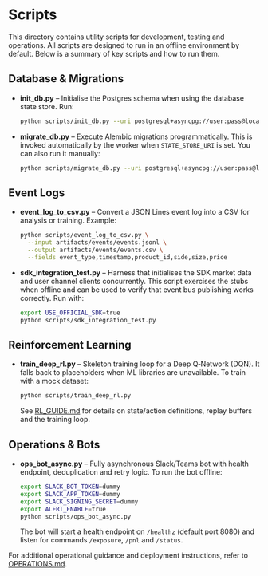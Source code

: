 # Scripts

This directory contains utility scripts for development, testing and operations.  All scripts are designed to run in an offline environment by default.  Below is a summary of key scripts and how to run them.

## Database & Migrations

* **init_db.py** – Initialise the Postgres schema when using the database state store.  Run:

  ```bash
  python scripts/init_db.py --uri postgresql+asyncpg://user:pass@localhost:5432/trading
  ```

* **migrate_db.py** – Execute Alembic migrations programmatically.  This is invoked automatically by the worker when `STATE_STORE_URI` is set.  You can also run it manually:

  ```bash
  python scripts/migrate_db.py --uri postgresql+asyncpg://user:pass@localhost:5432/trading
  ```

## Event Logs

* **event_log_to_csv.py** – Convert a JSON Lines event log into a CSV for analysis or training.  Example:

  ```bash
  python scripts/event_log_to_csv.py \
    --input artifacts/events/events.jsonl \
    --output artifacts/events/events.csv \
    --fields event_type,timestamp,product_id,side,size,price
  ```

* **sdk_integration_test.py** – Harness that initialises the SDK market data and user channel clients concurrently.  This script exercises the stubs when offline and can be used to verify that event bus publishing works correctly.  Run with:

  ```bash
  export USE_OFFICIAL_SDK=true
  python scripts/sdk_integration_test.py
  ```

## Reinforcement Learning

* **train_deep_rl.py** – Skeleton training loop for a Deep Q‑Network (DQN).  It falls back to placeholders when ML libraries are unavailable.  To train with a mock dataset:

  ```bash
  python scripts/train_deep_rl.py
  ```

  See [RL_GUIDE.md](../docs/RL_GUIDE.md) for details on state/action definitions, replay buffers and the training loop.

## Operations & Bots

* **ops_bot_async.py** – Fully asynchronous Slack/Teams bot with health endpoint, deduplication and retry logic.  To run the bot offline:

  ```bash
  export SLACK_BOT_TOKEN=dummy
  export SLACK_APP_TOKEN=dummy
  export SLACK_SIGNING_SECRET=dummy
  export ALERT_ENABLE=true
  python scripts/ops_bot_async.py
  ```

  The bot will start a health endpoint on `/healthz` (default port 8080) and listen for commands `/exposure`, `/pnl` and `/status`.

For additional operational guidance and deployment instructions, refer to [OPERATIONS.md](../docs/OPERATIONS.md).